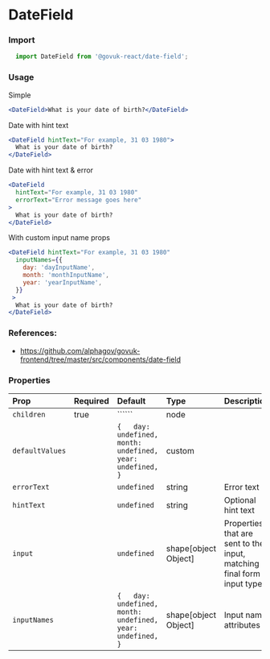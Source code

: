 DateField
=========

### Import
```js
  import DateField from '@govuk-react/date-field';
```
<!-- STORY -->

### Usage

Simple
```jsx
<DateField>What is your date of birth?</DateField>
```

Date with hint text
```jsx
<DateField hintText="For example, 31 03 1980">
  What is your date of birth?
</DateField>
```

Date with hint text & error
```jsx
<DateField
  hintText="For example, 31 03 1980"
  errorText="Error message goes here"
>
  What is your date of birth?
</DateField>
```

With custom input name props
```jsx
<DateField hintText="For example, 31 03 1980"
  inputNames={{
    day: 'dayInputName',
    month: 'monthInputName',
    year: 'yearInputName',
  }}
 >
  What is your date of birth?
</DateField>
```

### References:
- https://github.com/alphagov/govuk-frontend/tree/master/src/components/date-field

### Properties
Prop | Required | Default | Type | Description
:--- | :------- | :------ | :--- | :----------
 `children` | true | `````` | node | 
 `defaultValues` |  | ```{   day: undefined,   month: undefined,   year: undefined, }``` | custom | 
 `errorText` |  | ```undefined``` | string | Error text
 `hintText` |  | ```undefined``` | string | Optional hint text
 `input` |  | ```undefined``` | shape[object Object] | Properties that are sent to the input, matching final form input type
 `inputNames` |  | ```{   day: undefined,   month: undefined,   year: undefined, }``` | shape[object Object] | Input name attributes



